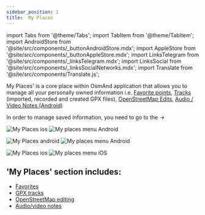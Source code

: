 ```yaml
---
sidebar_position: 1
title:  My Places
---
```


import Tabs from '@theme/Tabs';
import TabItem from '@theme/TabItem';
import AndroidStore from '@site/src/components/_buttonAndroidStore.mdx';
import AppleStore from '@site/src/components/_buttonAppleStore.mdx';
import LinksTelegram from '@site/src/components/_linksTelegram.mdx';
import LinksSocial from '@site/src/components/_linksSocialNetworks.mdx';
import Translate from '@site/src/components/Translate.js';

My Places' is a core place within OsmAnd application that allows you to manage all your personally owned information i.e. [Favorite points](/docs/documentation/personal/favorites), [Tracks](/docs/documentation/personal/tracks) (imported, recorded and created GPX files), [OpenStreetMap Edits](/docs/documentation/plugins/osm-editing), [Audio / Video Notes (Android)](/docs/documentation/plugins/audio-video-notes)


In order to manage saved information, you need to go to the [<Translate android="true" ids="shared_string_menu"/>](/docs/documentation/start-with/main-menu) → [<Translate android="true" ids="shared_string_my_places"/>](/docs/documentation/personal/myplaces)

<Tabs groupId="operating-systems">

<TabItem value="def" label="Default" default>

![My Places ios](@site/static/img/personal/my_places_ios.png) ![My places menu Android](@site/static/img/personal/my_places_menu_android.png)

</TabItem>

<TabItem value="android" label="Android">

![My Places android](@site/static/img/personal/my_places_android.png) ![My places menu Android](@site/static/img/personal/my_places_menu_android.png)

</TabItem>

<TabItem value="ios" label="iOS">

![My Places ios](@site/static/img/personal/my_places_ios.png)  ![My places menu iOS](@site/static/img/personal/my_places_menu_ios.png)

</TabItem>

</Tabs>


 ## 'My Places' section includes:
- [Favorites](/docs/documentation/personal/favorites)
- [GPX tracks](/docs/documentation/personal/tracks)
- [OpenStreetMap editing](/docs/documentation/plugins/osm-editing)
- [Audio/video notes](/docs/documentation/plugins/audio-video-notes)
